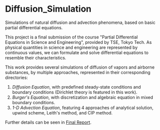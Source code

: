 # Diffusion_Simulation
Simulations of natural diffusion and advection phenomena, based on basic partial differential equations.

This project is a final submission of the course "Partial Differential Equations in Science and Engineering", provided by TSE, Tokyo Tech. As physical quantities in science and engineering are represented by continuous values, we can formulate and solve differential equations to resemble their characteristics.

This work provides several simulations of diffusion of vapors and airborne substances, by multiple approaches, represented in their corresponding directories:
1. *Diffusion Equation*, with predefined steady-state conditions and boundary conditions (Dirichlet theory is featured in this work).
2. *Burger's Equation*, with discretization and algebraic equation in mixed boundary conditions.
3. *1-D Advection Equation*, featuring 4 approaches of analytical solution, upwind scheme, Leith's method, and CIP method.

Further details can be seen in [Final Report](https://github.com/TranHuuNhatHuy/Diffusion_Simulation/blob/master/20B60130_TranHuuNhatHuy_FinalReport.pdf).
